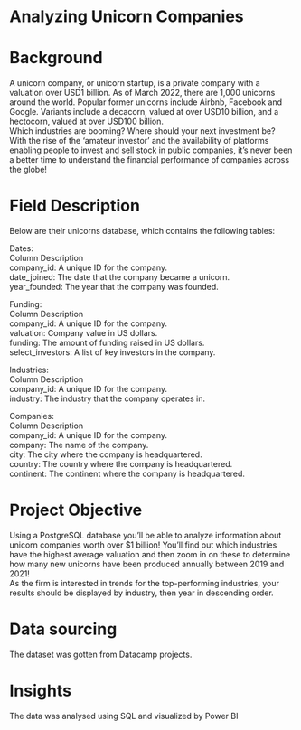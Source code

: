 # Analyzing Unicorn Companies
# Background
A unicorn company, or unicorn startup, is a private company with a valuation over USD1 billion. As of March 2022, there are 1,000 unicorns around the world.
Popular former unicorns include Airbnb, Facebook and Google. Variants include a decacorn, valued at over USD10 billion, and a hectocorn, valued at over USD100 billion.<br />
Which industries are booming? Where should your next investment be? With the rise of the ‘amateur investor’ and the availability of platforms enabling people to invest and sell stock in public companies, it’s never been a better time to understand the financial performance of companies across the globe!

# Field Description
Below are their unicorns database, which contains the following tables:

Dates:<br />
Column	Description<br />
company_id:	A unique ID for the company.<br />
date_joined:	The date that the company became a unicorn.<br />
year_founded:	The year that the company was founded.<br />

Funding:<br />
Column	Description<br />
company_id:	A unique ID for the company.<br />
valuation:	Company value in US dollars.<br />
funding:	The amount of funding raised in US dollars.<br />
select_investors:	A list of key investors in the company.<br />

Industries:<br />
Column	Description<br />
company_id:	A unique ID for the company.<br />
industry:	The industry that the company operates in.<br />

Companies:<br />
Column	Description<br />
company_id:	A unique ID for the company.<br />
company:	The name of the company.<br />
city:	The city where the company is headquartered.<br />
country:	The country where the company is headquartered.<br />
continent:	The continent where the company is headquartered.<br />

# Project Objective
Using a PostgreSQL database you’ll be able to analyze information about unicorn companies worth over $1 billion! You’ll find out which industries have the highest average valuation and then zoom in on these to determine how many new unicorns have been produced annually between 2019 and 2021!<br />
As the firm is interested in trends for the top-performing industries, your results should be displayed by industry, then year in descending order.

# Data sourcing
The dataset was gotten from Datacamp projects.

# Insights
The data was analysed using SQL and visualized by Power BI
